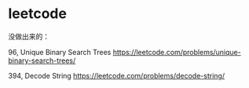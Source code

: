 # leetcode

没做出来的：


96, Unique Binary Search Trees
https://leetcode.com/problems/unique-binary-search-trees/

394, Decode String
https://leetcode.com/problems/decode-string/


